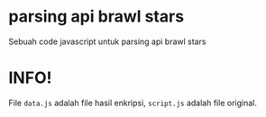 # parsing api brawl stars
Sebuah code javascript untuk parsing api brawl stars
  
# INFO!  
File `data.js` adalah file hasil enkripsi, `script.js` adalah file original.
